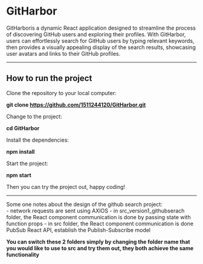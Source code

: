 # GitHarbor
GitHarboris a dynamic React application designed to streamline the process of discovering GitHub users and exploring their profiles. With GitHarbor, users can effortlessly search for GitHub users by typing relevant keywords, then provides a visually appealing display of the search results, showcasing user avatars and links to their GitHub profiles.
<hr>

## How to run the project

Clone the repository to your local computer:

<b>git clone https://github.com/1511244120/GitHarbor.git</b>

Change to the project:

<b>cd GitHarbor</b>

Install the dependencies:

<b>npm install</b>

Start the project:

<b>npm start</b>

Then you can try the project out, happy coding!

<hr>
Some one notes about the design of the github search project:<br>
- network requests are sent using AXIOS
- in src_version1_githubserach folder, the React component communication is done by passing state with function props
- in src folder, the React component communication is done PubSub React API, establish the Publish-Subscribe model

**You can switch these 2 folders simply by changing the folder name that you would like to use to src and try them out, they both achieve the same functionality**
